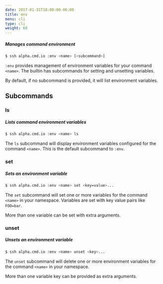 ```yaml
---
date: 2017-01-31T18:00:00-06:00
title: env
menu: cli
type: cli
weight: 60
---
```

##### Manages command environment

```sh
$ ssh alpha.cmd.io :env <name> [<subcommand>]
```

`:env` provides management of environment variables for your command `<name>`. The
builtin has subcommands for setting and unsetting variables.

By default, if no subcommand is provided, it will list environment variables.

## Subcommands

### ls

##### Lists command environment variables

```sh
$ ssh alpha.cmd.io :env <name> ls
```

The `ls` subcommand will display environment variables configured for
the command `<name>`. This is the default subcommand to `:env`.

### set

##### Sets an environment variable

```sh
$ ssh alpha.cmd.io :env <name> set <key=value>...
```

The `set` subcommand will set one or more variables for the command `<name>` in your namespace. Variables are set with key value pairs like `FOO=bar`.

More than one variable can be set with extra arguments.

### unset

##### Unsets an environment variable

```sh
$ ssh alpha.cmd.io :env <name> unset <key>...
```

The `unset` subcommand will delete one or more environment variables for the command `<name>` in your namespace.

More than one variable key can be provided as extra arguments.
